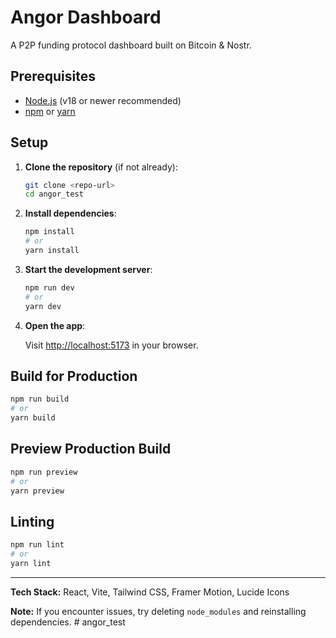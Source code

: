 # Angor Dashboard

A P2P funding protocol dashboard built on Bitcoin & Nostr.

## Prerequisites

- [Node.js](https://nodejs.org/) (v18 or newer recommended)
- [npm](https://www.npmjs.com/) or [yarn](https://yarnpkg.com/)

## Setup

1. **Clone the repository** (if not already):
   ```sh
   git clone <repo-url>
   cd angor_test
   ```

2. **Install dependencies**:
   ```sh
   npm install
   # or
   yarn install
   ```

3. **Start the development server**:
   ```sh
   npm run dev
   # or
   yarn dev
   ```

4. **Open the app**:

   Visit [http://localhost:5173](http://localhost:5173) in your browser.

## Build for Production

```sh
npm run build
# or
yarn build
```

## Preview Production Build

```sh
npm run preview
# or
yarn preview
```

## Linting

```sh
npm run lint
# or
yarn lint
```

---

**Tech Stack:** React, Vite, Tailwind CSS, Framer Motion, Lucide Icons

**Note:** If you encounter issues, try deleting `node_modules` and reinstalling dependencies.
#   a n g o r _ t e s t  
 
